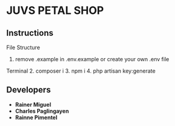 JUVS PETAL SHOP
===============

## Instructions

File Structure
1. remove .example in .env.example or create your own .env file

Terminal 
2. composer i 
3. npm i 
4. php artisan key:generate

## Developers

-   **Rainer Miguel**
-   **Charles Paglingayen**
-   **Rainne Pimentel**
